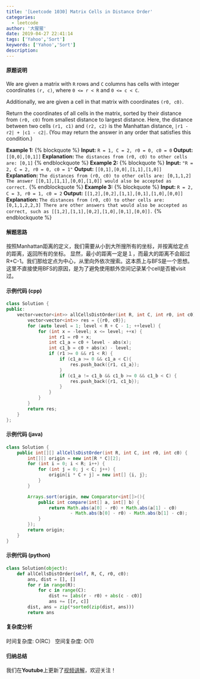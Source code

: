 ```yaml
---
title: '[Leetcode 1030] Matrix Cells in Distance Order'
categories:
  - leetcode
author: '大猩猩'
date: 2019-04-27 22:41:14
tags: ['Yahoo','Sort']
keywords: ['Yahoo','Sort']
description:
---
```


#### 原题说明
We are given a matrix with `R` rows and `C` columns has cells with integer coordinates `(r, c)`, where `0 <= r < R` and `0 <= c < C`.

Additionally, we are given a cell in that matrix with coordinates `(r0, c0)`.

Return the coordinates of all cells in the matrix, sorted by their distance from `(r0, c0)` from smallest distance to largest distance.  Here, the distance between two cells `(r1, c1)` and `(r2, c2)` is the Manhattan distance, `|r1 - r2| + |c1 - c2|`.  (You may return the answer in any order that satisfies this condition.)

**Example 1:**
{% blockquote %}
**Input:** `R = 1, C = 2, r0 = 0, c0 = 0`
**Output:** `[[0,0],[0,1]]`
**Explanation:** `The distances from (r0, c0) to other cells are: [0,1]`
{% endblockquote %}
**Example 2:**
{% blockquote %}
**Input:** `"R = 2, C = 2, r0 = 0, c0 = 1"`
**Output:** `[[0,1],[0,0],[1,1],[1,0]]`
**Explanation:** `The distances from (r0, c0) to other cells are: [0,1,1,2]
The answer [[0,1],[1,1],[0,0],[1,0]] would also be accepted as correct.`
{% endblockquote %}
**Example 3:**
{% blockquote %}
**Input:** `R = 2, C = 3, r0 = 1, c0 = 2`
**Output:** `[[1,2],[0,2],[1,1],[0,1],[1,0],[0,0]]`
**Explanation:**  `The distances from (r0, c0) to other cells are: [0,1,1,2,2,3]
There are other answers that would also be accepted as correct, such as [[1,2],[1,1],[0,2],[1,0],[0,1],[0,0]].` 
{% endblockquote %}

<!--more-->

#### 解题思路
按照Manhattan距离的定义，我们需要从小到大所搜所有的坐标，并按离给定点的距离，返回所有的坐标。
显然，最小的距离一定是１，而最大的距离不会超过R+C-1。我们那给定点为中心，从里向外依次搜索。这本质上与BFS是一个思想。这里不直接使用BFS的原因，是为了避免使用额外空间记录某个cell是否被visit过。

#### 示例代码 (cpp)
```cpp
class Solution {
public:
    vector<vector<int>> allCellsDistOrder(int R, int C, int r0, int c0) {
        vector<vector<int>> res = {{r0, c0}};
        for (auto level = 1; level < R + C - 1; ++level) {
            for (int x = -level; x <= level; ++x) {
                int r1 = r0 + x;
                int c1_a = c0 + level - abs(x);
                int c1_b = c0 + abs(x) - level;
                if (r1 >= 0 && r1 < R) {
                    if (c1_a >= 0 && c1_a < C){
                        res.push_back({r1, c1_a});
                    }
                    if (c1_a != c1_b && c1_b >= 0 && c1_b < C) {
                        res.push_back({r1, c1_b});    
                    }
                }
            }
        }
        return res;
    }
};
```
#### 示例代码 (java)
```java
class Solution {
    public int[][] allCellsDistOrder(int R, int C, int r0, int c0) {
        int[][] origin = new int[R * C][2];
        for (int i = 0; i < R; i++) {
            for (int j = 0; j < C; j++) {
                origin[i * C + j] = new int[] {i, j};
            }
        }

        Arrays.sort(origin, new Comparator<int[]>(){
            public int compare(int[] a, int[] b) {
                return Math.abs(a[0] - r0) + Math.abs(a[1] - c0)
                        - Math.abs(b[0] - r0) - Math.abs(b[1] - c0);
            }
        });
        return origin;
    }
}
```

#### 示例代码 (python)
```python
class Solution(object):
    def allCellsDistOrder(self, R, C, r0, c0):
        ans, dist = [], []
        for r in range(R):
            for c in range(C):
                dist += [abs(r - r0) + abs(c - c0)]
                ans += [[r, c]]
        dist, ans = zip(*sorted(zip(dist, ans)))
        return ans
```


#### 复杂度分析
时间复杂度: O(RC）
空间复杂度: O(1)

#### 归纳总结
我们在**Youtube**上更新了[视频讲解](https://youtu.be/mHOs-Uzq-Fk)，欢迎关注！